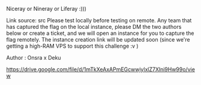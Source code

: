 Niceray or Nineray or Liferay :)))

Link source: src Please test locally before testing on remote. Any team that has captured the flag on the local instance, please DM the two authors below or create a ticket, and we will open an instance for you to capture the flag remotely. The instance creation link will be updated soon (since we're getting a high-RAM VPS to support this challenge :v )

Author : Onsra x Deku

https://drive.google.com/file/d/1mTkXeAxAPmEGcwwjylxlZ7Xlni9Hw99o/view
